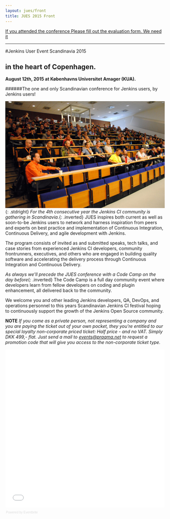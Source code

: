 ```yaml
---
layout: jues/front
title: JUES 2015 Front
---
```


[If you attended the conference
Please fill out the evaluation form.
We need it](/jues15/program/eval.html)

---

#Jenkins User Event Scandinavia 2015

## in the heart of Copenhagen.

__August 12th, 2015 at Københavns Universitet Amager (KUA).__

######The one and only Scandinavian conference for Jenkins users, by <br/>Jenkins users!

![JCICPH14](/jues15/images/jcicph14-audience.jpg){: .stdright} _For the 4th consecutive year the Jenkins CI community is gathering in Scandinavia._{: .inverted} JUES inspires both current as well as soon-to-be Jenkins users to network and harness inspiration from peers and experts on best practice and implementation of Continuous Integration, Continuous Delivery, and agile development with Jenkins.

The program consists of invited as and submitted speaks, tech talks, and case stories from experienced Jenkins CI developers, community frontrunners, executives, and others who are engaged in building quality software and accelerating the delivery process through Continuous Integration and Continuous Delivery.

_As always we'll precede the JUES conference with a Code Camp on the day before_{: .inverted} The Code Camp is a full day community event where developers learn from fellow developers on coding and plugin enhancement, all delivered back to the community.

We welcome you and other leading Jenkins developers, QA, DevOps, and operations personnel to this years Scandinavian Jenkins CI festival hoping to continuously support the growth of the Jenkins Open Source community.

__NOTE__
*If you come as a private person, not representing a company and you are paying the ticket out of your own pocket, they you're entitled to our special loyalty non-corporate priced ticket: Half price - and no VAT. Simply DKK 499,- flat. Just send a mail to [events@praqma.net](mailto:events@praqma.net?subject=Please%20send%20me%20the%20promotion%20code%20for%20non-corporate%20tickets%20to%20the%20JUES%2015%20event) to request a promotion code that will give you access to the non-corporate ticket type.*


<div style="width:100%; text-align:left;" ><iframe  src="//eventbrite.com/tickets-external?eid=17385654962&ref=etckt" frameborder="0" height="500" width="100%" vspace="0" hspace="0" marginheight="5" marginwidth="5" scrolling="auto" allowtransparency="true"></iframe><div style="font-family:Helvetica, Arial; font-size:10px; padding:5px 0 5px; margin:2px; width:100%; text-align:left;" ><a class="powered-by-eb" style="color: #dddddd; text-decoration: none;" target="_blank" href="http://www.eventbrite.com/r/etckt">Powered by Eventbrite</a></div></div>
